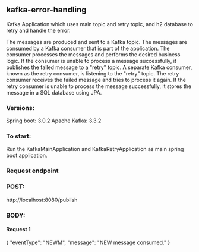 ## kafka-error-handling
Kafka Application which uses main topic and retry topic, and h2 database to retry and handle the error.

The messages are produced and sent to a Kafka topic.
The messages are consumed by a Kafka consumer that is part of the application.
The consumer processes the messages and performs the desired business logic.
If the consumer is unable to process a message successfully, it publishes the failed message to a "retry" topic.
A separate Kafka consumer, known as the retry consumer, is listening to the "retry" topic.
The retry consumer receives the failed message and tries to process it again.
If the retry consumer is unable to process the message successfully, it stores the message in a SQL database using JPA.


### Versions:
Spring boot: 3.0.2
Apache Kafka: 3.3.2


### To start:
Run the KafkaMainApplication and KafkaRetryApplication as main spring boot application.

### Request endpoint
### POST:
http://localhost:8080/publish

### BODY:
#### Request 1
{
"eventType": "NEWM",
"message": "NEW message consumed."
}
